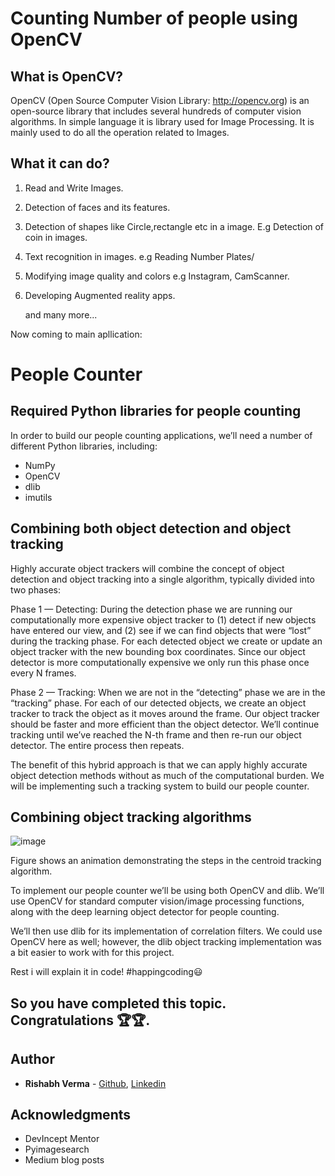 # Counting Number of people using OpenCV

## What is OpenCV?
   OpenCV (Open Source Computer Vision Library: http://opencv.org) is an open-source library that includes several hundreds of computer vision algorithms. In simple language it is    library used for Image Processing. It is mainly used to do all the operation related to Images.

## What it can do?
1. Read and Write Images.

2. Detection of faces and its features.

3. Detection of shapes like Circle,rectangle etc in a image. E.g Detection of coin in images.

4. Text recognition in images. e.g Reading Number Plates/

5. Modifying image quality and colors e.g Instagram, CamScanner.

6. Developing Augmented reality apps.

   and many more...
   
 Now coming to main apllication:
# People Counter

## Required Python libraries for people counting
  In order to build our people counting applications, we’ll need a number of different Python libraries, including:
  - NumPy
  - OpenCV
  - dlib
  - imutils
  
## Combining both object detection and object tracking
Highly accurate object trackers will combine the concept of object detection and object tracking into a single algorithm, typically divided into two phases:

Phase 1 — Detecting: During the detection phase we are running our computationally more expensive object tracker to (1) detect if new objects have entered our view, and (2) see if we can find objects that were “lost” during the tracking phase. For each detected object we create or update an object tracker with the new bounding box coordinates. Since our object detector is more computationally expensive we only run this phase once every N frames.

Phase 2 — Tracking: When we are not in the “detecting” phase we are in the “tracking” phase. For each of our detected objects, we create an object tracker to track the object as it moves around the frame. Our object tracker should be faster and more efficient than the object detector. We’ll continue tracking until we’ve reached the N-th frame and then re-run our object detector. The entire process then repeats.

The benefit of this hybrid approach is that we can apply highly accurate object detection methods without as much of the computational burden. We will be implementing such a tracking system to build our people counter.

## Combining object tracking algorithms
![image](https://s3-us-west-2.amazonaws.com/static.pyimagesearch.com/people-counting/opencv_people_counter_centroid_tracking.gif) 

Figure shows an animation demonstrating the steps in the centroid tracking algorithm.

To implement our people counter we’ll be using both OpenCV and dlib. We’ll use OpenCV for standard computer vision/image processing functions, along with the deep learning object detector for people counting.

We’ll then use dlib for its implementation of correlation filters. We could use OpenCV here as well; however, the dlib object tracking implementation was a bit easier to work with for this project.

Rest i will explain it in code! #happingcoding😃

## So you have completed this topic. Congratulations 🏆🏆.

## Author

* **Rishabh Verma** - [Github](https://github.com/rishabhv333), [Linkedin](https://www.linkedin.com/in/rishabh-verma-6a8958122)
## Acknowledgments
- DevIncept Mentor
- Pyimagesearch
- Medium blog posts

